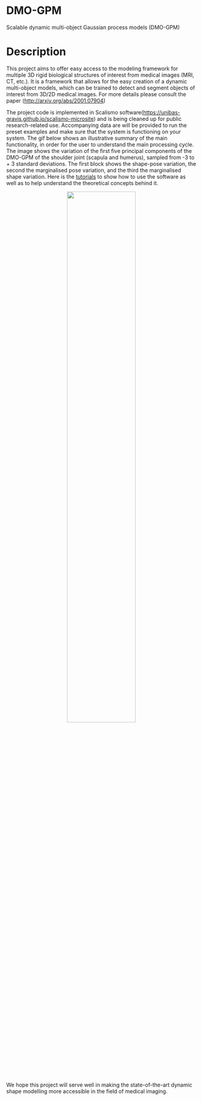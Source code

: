 # DMO-GPM
Scalable dynamic multi-object Gaussian process models (DMO-GPM)


# Description

This project aims to offer easy access to the modeling framework for multiple 3D rigid biological structures of interest from medical images (MRI, CT, etc.). It is a framework that allows for the easy creation of a dynamic multi-object models, which can be trained to detect and segment objects of interest from 3D/2D medical images. For more details please consult the paper (http://arxiv.org/abs/2001.07904)

The project code is implemented in Scalismo software(https://unibas-gravis.github.io/scalismo-microsite) and is being cleaned up for public research-related use. Accompanying data are will be provided to run the preset examples and make sure that the system is functioning on your system.
The gif below shows an illustrative summary of the main functionality, in order for the user to understand the main processing cycle. The image shows the variation of the first five principal components of the DMO-GPM of the shoulder joint (scapula and humerus), sampled from -3 to + 3 standard deviations. The first block shows the shape-pose variation, the second the marginalised pose variation, and the third the marginalised shape variation. Here is the  [tutorials](https://rassaire.github.io/dmo-gpm-tutorial/) to show how to use the software as well as to help understand the theoretical concepts behind it.



<p align="center">
<img src="new dmo_animation+JRF.gif" width="60%" hight="50%">
</p>

We hope this project will serve well in making the state-of-the-art dynamic shape modelling more accessible in the field of medical imaging.



